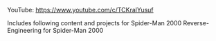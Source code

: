 YouTube: https://www.youtube.com/c/TCKralYusuf

Includes following content and projects for Spider-Man 2000
Reverse-Engineering for Spider-Man 2000

